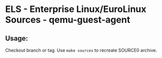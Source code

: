 # ELS - Enterprise Linux/EuroLinux Sources - qemu-guest-agent
 
## Usage:
  Checkout branch or tag. Use `make sources` to recreate  SOURCE0 archive.
